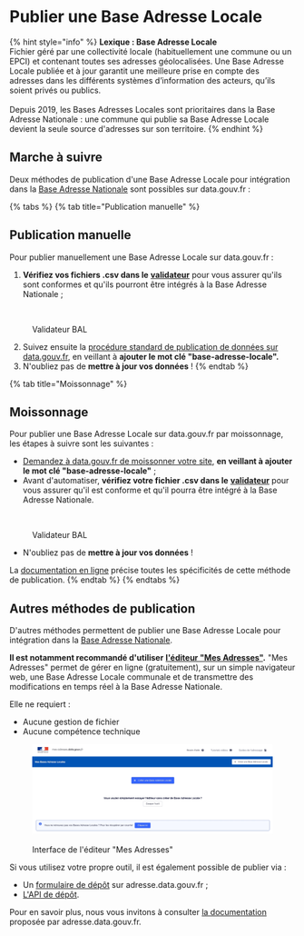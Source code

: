 # Publier une Base Adresse Locale

{% hint style="info" %}
**Lexique : Base Adresse Locale**\
Fichier géré par une collectivité locale (habituellement une commune ou un EPCI) et contenant toutes ses adresses géolocalisées. Une Base Adresse Locale publiée et à jour garantit une meilleure prise en compte des adresses dans les différents systèmes d’information des acteurs, qu’ils soient privés ou publics.\
\
Depuis 2019, les Bases Adresses Locales sont prioritaires dans la Base Adresse Nationale : une commune qui publie sa Base Adresse Locale devient la seule source d'adresses sur son territoire.
{% endhint %}

## Marche à suivre

Deux méthodes de publication d'une Base Adresse Locale pour intégration dans la [Base Adresse Nationale](https://www.data.gouv.fr/fr/datasets/base-adresse-nationale/) sont possibles sur data.gouv.fr :

{% tabs %}
{% tab title="Publication manuelle" %}
## Publication manuelle

Pour publier manuellement une Base Adresse Locale sur data.gouv.fr :&#x20;

1. **Vérifiez vos fichiers .csv dans le** [**validateur**](https://adresse.data.gouv.fr/bases-locales/validateur) pour vous assurer qu'ils sont conformes et qu'ils pourront être intégrés à la Base Adresse Nationale ;

<figure><img src="../../../../.gitbook/assets/Capture d’écran 2023-09-04 à 18.39.07.png" alt=""><figcaption><p>Validateur BAL</p></figcaption></figure>

2. Suivez ensuite la [procédure standard de publication de données sur data.gouv.fr](./#directement-sur-data.gouv.fr), en veillant à **ajouter le mot clé "base-adresse-locale".**
3. N'oubliez pas de **mettre à jour vos données** !
{% endtab %}

{% tab title="Moissonnage" %}
## Moissonnage

Pour publier une Base Adresse Locale sur data.gouv.fr par moissonnage, les étapes à suivre sont les suivantes :&#x20;

* [Demandez à data.gouv.fr de moissonner votre site](../../moissonnage/mettre-en-place-un-moissonneur.md), **en veillant à ajouter le mot clé "base-adresse-locale"** ;
* Avant d'automatiser, **vérifiez votre fichier .csv dans le** [**validateur**](https://adresse.data.gouv.fr/bases-locales/validateur) pour vous assurer qu'il est conforme et qu'il pourra être intégré à la Base Adresse Nationale.

<figure><img src="../../../../.gitbook/assets/Capture d’écran 2023-09-04 à 18.39.07 (1).png" alt=""><figcaption><p>Validateur BAL</p></figcaption></figure>

* N'oubliez pas de **mettre à jour vos données** !

La [documentation en ligne](https://github.com/BaseAdresseNationale/moissonneur-bal/wiki/Fonctionnement-du-moissonneur-bal) précise toutes les spécificités de cette méthode de publication.
{% endtab %}
{% endtabs %}

## Autres méthodes de publication

D'autres méthodes permettent de publier une Base Adresse Locale pour intégration dans la [Base Adresse Nationale](https://www.data.gouv.fr/fr/datasets/base-adresse-nationale/).

**Il est notamment recommandé d'utiliser** [**l'éditeur "Mes Adresses"**](https://mes-adresses.data.gouv.fr/)**.** "Mes Adresses" permet de gérer en ligne (gratuitement), sur un simple navigateur web, une Base Adresse Locale communale et de transmettre des modifications en temps réel à la Base Adresse Nationale.&#x20;

Elle ne requiert :&#x20;

* Aucune gestion de fichier
* Aucune compétence technique

<figure><img src="../../../../.gitbook/assets/Sep-04-2023 18-35-27.gif" alt=""><figcaption><p>Interface de l'éditeur "Mes Adresses"</p></figcaption></figure>

Si vous utilisez votre propre outil, il est également possible de publier via :&#x20;

* Un [formulaire de dépôt](https://adresse.data.gouv.fr/bases-locales/publication) sur adresse.data.gouv.fr ;
* [L'API de dépôt](https://github.com/BaseAdresseNationale/api-depot/wiki/Documentation).&#x20;

Pour en savoir plus, nous vous invitons à consulter [la documentation](https://doc.adresse.data.gouv.fr/mettre-a-jour-sa-base-adresse-locale/publier-une-base-adresse-locale) proposée par adresse.data.gouv.fr.
